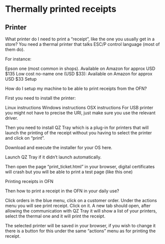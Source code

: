 # Thermally printed receipts

## Printer

What printer do I need to print a “receipt”, like the one you usually get in a store? You need a thermal printer that talks ESC/P control language \(most of them do\).

For instance:

Epson one \(most common in shops\). Available on Amazon for approx USD $135 Low cost no-name one \(USD $33\): Available on Amazon for approx USD $33 Setup

How do I setup my machine to be able to print receipts from the OFN?

First you need to install the printer:

Linux instructions Windows instructions OSX instructions For USB printer you might not have to precise the URI, just make sure you use the relevant driver.

Then you need to install QZ Tray which is a plug-in for printers that will launch the printing of the receipt without you having to select the printer and click on “print”.

Download and execute the installer for your OS here.

Launch QZ Tray if it didn’t launch automatically.

Then open the page “print\_ticket.html” in your browser, digital certificates will crash but you will be able to print a test page \(like this one\)

Printing receipts in OFN

Then how to print a receipt in the OFN in your daily use?

Click orders in the blue menu, click on a customer order. Under the actions menu you will see print receipt. Click on it. A new tab should open, after allowing the communication with QZ Tray it will show a list of your printers, select the thermal one and it will print the receipt.

The selected printer will be saved in your browser, if you wish to change it there is a button for this under the same “actions” menu as for printing the receipt.

